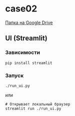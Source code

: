 # case02 #
[Папка на Google Drive](https://drive.google.com/drive/folders/12OqkVQ42YCYHQQMJnAuJe5E4IsUGdgD9)

## UI (Streamlit) ##
### Зависимости ###
```shell
pip install streamlit
```
### Запуск ###
```shell
./run_ui.py
```
или
```shell
# Открывает локальный браузер
streamlit run ./run_ui.py
```